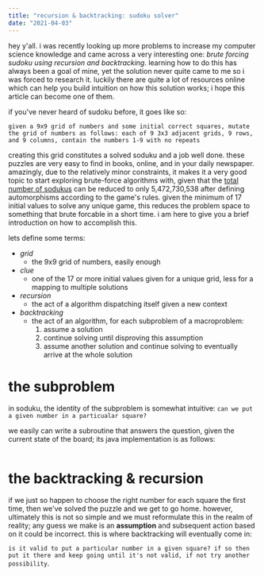 ```yaml
---
title: "recursion & backtracking: sudoku solver"
date: "2021-04-03"
---
```


hey y'all. i was recently looking up more problems to increase my computer science knowledge and came across a very interesting one: *brute forcing sudoku using recursion and backtracking*. learning how to do this has always been a goal of mine, yet the solution never quite came to me so i was forced to research it. luckily there are quite a lot of resources online which can help you build intuition on how this solution works; i hope this article can become one of them.

if you've never heard of sudoku before, it goes like so:

`given a 9x9 grid of numbers and some initial correct squares, mutate the grid of numbers as follows: each of 9 3x3 adjacent grids, 9 rows, and 9 columns, contain the numbers 1-9 with no repeats`

creating this grid constitutes a solved soduku and a job well done. these puzzles are very easy to find in books, online, and in your daily newspaper. amazingly, due to the relatively minor constraints, it makes it a very good topic to start exploring brute-force algorithms with, given that the [total number of sodukus](https://en.wikipedia.org/wiki/Mathematics_of_Sudoku#Validity_preserving_transformations) can be reduced to only 5,472,730,538 after defining automorphisms according to the game's rules. given the minimum of 17 initial values to solve any unique game, this reduces the problem space to something that brute forcable in a short time. i am here to give you a brief introduction on how to accomplish this.

lets define some terms:

- *grid*
  - the 9x9 grid of numbers, easily enough
- *clue*
  - one of the 17 or more initial values given for a unique grid, less for a mapping to multiple solutions
- *recursion*
  - the act of a algorithm dispatching itself given a new context
- *backtracking*
  - the act of an algorithm, for each subproblem of a macroproblem:
    1. assume a solution
    2. continue solving until disproving this assumption
    3. assume another solution and continue solving to eventually arrive at the whole solution

# the subproblem

in soduku, the identity of the subproblem is somewhat intuitive: `can we put a given number in a particualar square?`

we easily can write a subroutine that answers the question, given the current state of the board; its java implementation is as follows:

```java
```

# the backtracking & recursion

if we just so happen to choose the right number for each square the first time, then we've solved the puzzle and we get to go home. however, ultimately this is not so simple and we must reformulate this in the realm of reality; any guess we make is an **assumption** and subsequent action based on it could be incorrect. this is where backtracking will eventually come in:

`is it valid to put a particular number in a given square? if so then put it there and keep going until it's not valid, if not try another possibility`.
